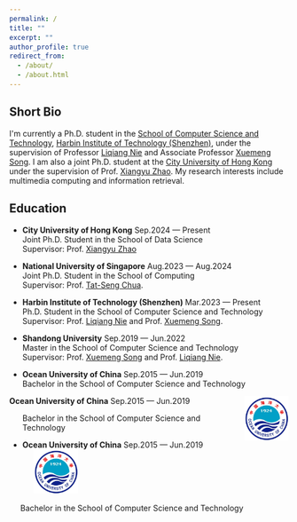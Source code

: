 ```yaml
---
permalink: /
title: ""
excerpt: ""
author_profile: true
redirect_from: 
  - /about/
  - /about.html
---
```

Short Bio
---   
I'm currently a Ph.D. student in the [School of Computer Science and Technology](http://cs.hitsz.edu.cn/), [Harbin Institute of Technology (Shenzhen)](https://www.hitsz.edu.cn/index.html), under the supervision of Professor [Liqiang Nie](https://liqiangnie.github.io/index.html) and Associate Professor [Xuemeng Song](https://xuemengsong.github.io/). I am also a joint Ph.D. student at the [City University of Hong Kong](https://www.cityu.edu.hk/) under the supervision of Prof. [Xiangyu Zhao](https://www.cityu.edu.hk/).  My research interests include multimedia computing and information retrieval.

Education
---
- **City University of Hong Kong** Sep.2024 — Present    
  Joint Ph.D. Student in the School of Data Science    
  Supervisor: Prof. [Xiangyu Zhao](https://www.cityu.edu.hk/)
  
- **National University of Singapore** Aug.2023 — Aug.2024        
  Joint Ph.D. Student in the School of Computing  
  Supervisor: Prof. [Tat-Seng Chua](https://www.comp.nus.edu.sg/cs/people/chuats/).  
  
- **Harbin Institute of Technology (Shenzhen)** Mar.2023 — Present    
  Ph.D. Student in the School of Computer Science and Technology  
  Supervisor: Prof. [Liqiang Nie](https://liqiangnie.github.io/index.html) and Prof. [Xuemeng Song](https://xuemengsong.github.io/).  

- **Shandong University** Sep.2019 — Jun.2022  
  Master in the School of Computer Science and Technology  
  Supervisor: Prof. [Xuemeng Song](https://xuemengsong.github.io/) and Prof. [Liqiang Nie](https://liqiangnie.github.io/index.html).  

- **Ocean University of China** Sep.2015 — Jun.2019  
  Bachelor in the School of Computer Science and Technology

<div align="left">
        <strong> Ocean University of China</strong> Sep.2015 — Jun.2019
          <a target="_blank" rel="external">
            <img border="0" src="OUC.jpeg" align="right" width="80" height="80">
          </a> 
        <ul>
        <p>Bachelor in the School of Computer Science and Technology </p>
      </ul>      
      </div>

<div style="text-align:left;">
  <ul>
    <li>
      <strong>Ocean University of China</strong> Sep.2015 — Jun.2019
      <img src="OUC.jpeg" alt="Ocean University of China Logo" style="display:inline; width:80px; height:auto; margin-left:20px;">
    </li>
  </ul>
  <p style="margin-left:20px;">Bachelor in the School of Computer Science and Technology</p>
</div>

